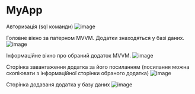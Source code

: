 # MyApp

Авторизація (sql команди)
![image](https://github.com/KantsirRoman/APP-MARKET/assets/114263292/f1d81c0e-48cd-45c3-8f89-b5468a208399)

Головне вікно за патерном MVVM. Додатки знаходяться у базі даних.
![image](https://github.com/KantsirRoman/APP-MARKET/assets/114263292/2e1c635d-e2c5-4c1d-b4c9-5c6d63d9afef)

Інформаційне вікно про обраний додаток MVVM.
![image](https://github.com/KantsirRoman/APP-MARKET/assets/114263292/6b7087cf-1f13-45ea-b6e4-8966ead5c26f)

Сторінка завантаження додатка за його посиланням (посилання можна скопіювати з інформаційної сторінки обраного додатка)
![image](https://github.com/KantsirRoman/APP-MARKET/assets/114263292/50daa0c5-cf86-4d01-8171-bf2242c75fd9)

Сторінка додаваня додатка у базу даних 
![image](https://github.com/KantsirRoman/APP-MARKET/assets/114263292/4441a27a-2b5d-478f-8ad9-d43633ff0341)
